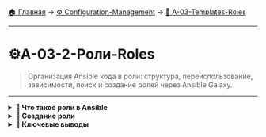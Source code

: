 [🏠 Главная](../../README.md) → [⚙️ Configuration-Management](../../README.md#-configuration-management) → [📝 A-03-Templates-Roles](../../README.md#-a-03-templates-roles)

---

# ⚙️A-03-2-Роли-Roles
> Организация Ansible кода в роли: структура, переиспользование, зависимости, поиск и создание ролей через Ansible Galaxy.

---

<details>
<summary><b>🎯 Что такое роли в Ansible</b></summary>

---

### Концепция ролей

```text
# Роли - переиспользуемые компоненты автоматизации
┌─────────────────────────────────┐
│             Роль                │
│        (Ansible Role)           │
├─────────────────────────────────┤
│  ✅ Логическая группировка      │
│  ✅ Переиспользование кода      │
│  ✅ Стандартная структура       │
│  ✅ Упрощение сложных проектов  │
│  ✅ Сообщество и обмен          │
└─────────────────────────────────┘

# Преимущества ролей:
• Организация кода по функциональности
• Легкое переиспользование между проектами
• Стандартизация структуры
• Упрощение сложных playbook
```

### Структура роли

```text
# Стандартная структура роли
roles/
└── nginx/
    ├── defaults/
    │   └── main.yml          # Переменные по умолчанию
    ├── files/                # Статические файлы
    ├── handlers/
    │   └── main.yml          # Обработчики событий
    ├── meta/
    │   └── main.yml          # Метаданные роли
    ├── tasks/
    │   └── main.yml          # Основные задачи
    ├── templates/            # Jinja2 шаблоны
    ├── tests/               # Тесты роли
    └── vars/
        └── main.yml          # Переменные роли
```

---

</details>

<details>
<summary><b>🔧 Создание роли</b></summary>

---

### Создание роли

```bash
# Создание роли через ansible-galaxy
ansible-galaxy init nginx

# Создание роли вручную
mkdir -p roles/nginx/{defaults,files,handlers,meta,tasks,templates,tests,vars}
```

### Основные файлы роли

```yaml
# roles/nginx/tasks/main.yml
---
- name: Install nginx
  package:
    name: nginx
    state: present

- name: Configure nginx
  template:
    src: nginx.conf.j2
    dest: /etc/nginx/nginx.conf
  notify: restart nginx

- name: Start nginx
  service:
    name: nginx
    state: started
    enabled: yes
```

```yaml
# roles/nginx/defaults/main.yml
---
# Переменные по умолчанию
nginx_port: 80
nginx_user: www-data
document_root: /var/www/html
```

---

</details>

<details>
<summary><b>🎯 Ключевые выводы</b></summary>

---

### Best Practices ролей

```text
✅ Используйте стандартную структуру ролей
✅ Документируйте переменные в defaults
✅ Применяйте теги для организации
✅ Тестируйте роли на разных системах
✅ Используйте Ansible Galaxy для поиска готовых ролей
```

### Что изучаем дальше

```text
📚 Следующая тема: Хендлеры и обработка ошибок
🎯 Практика: Обработка событий и исключений
🔧 Инструменты: Надежность playbook
```

---

</details>
